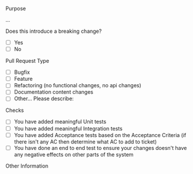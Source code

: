 Purpose
<!-- Describe the intention of the changes being proposed. What problem does it solve or functionality does it add? -->
...

Does this introduce a breaking change?
<!-- Mark one with an "x". -->
- [ ] Yes
- [ ] No

Pull Request Type
<!-- Mark one with an "x". -->
- [ ] Bugfix
- [ ] Feature
- [ ] Refactoring (no functional changes, no api changes)
- [ ] Documentation content changes
- [ ] Other... Please describe:

Checks
<!-- Mark all relevant with an "x". -->
- [ ] You have added meaningful Unit tests
- [ ] You have added meaningful Integration tests
- [ ] You have added Acceptance tests based on the Acceptance Criteria (if there isn't any AC then determine what AC to add to ticket)
- [ ] You have done an end to end test to ensure your changes doesn't have any negative effects on other parts of the system

Other Information
<!-- Add any other helpful information that may be needed here. -->
